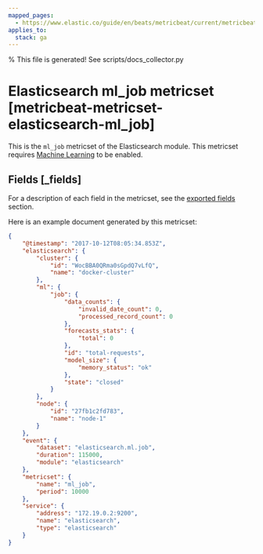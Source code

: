 ```yaml
---
mapped_pages:
  - https://www.elastic.co/guide/en/beats/metricbeat/current/metricbeat-metricset-elasticsearch-ml_job.html
applies_to:
  stack: ga
---
```


% This file is generated! See scripts/docs_collector.py

# Elasticsearch ml_job metricset [metricbeat-metricset-elasticsearch-ml_job]

This is the `ml_job` metricset of the Elasticsearch module. This metricset requires [Machine Learning](https://www.elastic.co/products/x-pack/machine-learning) to be enabled.

## Fields [_fields]

For a description of each field in the metricset, see the [exported fields](/reference/metricbeat/exported-fields-elasticsearch.md) section.

Here is an example document generated by this metricset:

```json
{
    "@timestamp": "2017-10-12T08:05:34.853Z",
    "elasticsearch": {
        "cluster": {
            "id": "WocBBA0QRma0sGpdQ7vLfQ",
            "name": "docker-cluster"
        },
        "ml": {
            "job": {
                "data_counts": {
                    "invalid_date_count": 0,
                    "processed_record_count": 0
                },
                "forecasts_stats": {
                    "total": 0
                },
                "id": "total-requests",
                "model_size": {
                    "memory_status": "ok"
                },
                "state": "closed"
            }
        },
        "node": {
            "id": "27fb1c2fd783",
            "name": "node-1"
        }
    },
    "event": {
        "dataset": "elasticsearch.ml.job",
        "duration": 115000,
        "module": "elasticsearch"
    },
    "metricset": {
        "name": "ml_job",
        "period": 10000
    },
    "service": {
        "address": "172.19.0.2:9200",
        "name": "elasticsearch",
        "type": "elasticsearch"
    }
}
```
